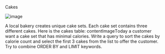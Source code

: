 Cakes

![image](https://github.com/AWESOME04/Sololearn-Code-Challenges/assets/102630199/c6158a7d-26bb-469f-8ac2-98e0debf84c0)

A local bakery creates unique cake sets. Each cake set contains three different cakes.
Here is the cakes table: contentImageТoday a customer want a cake set that has minimal calories.
Write a query to sort the cakes by calorie count and select the first 3 cakes from the list to offer the customer.
Try to combine ORDER BY and LIMIT keywords.
